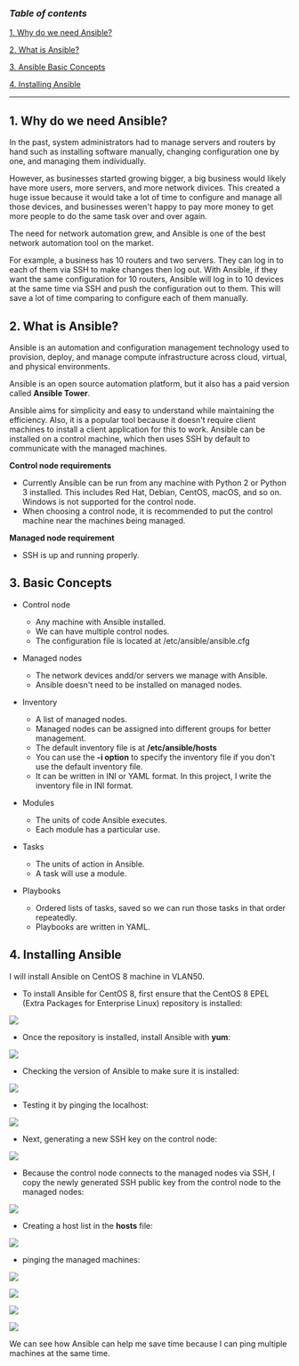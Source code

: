 ### ***Table of contents***

[1. Why do we need Ansible?](#1)

[2. What is Ansible?](#2)

[3. Ansible Basic Concepts](#3)

[4. Installing Ansible](#4)

---

<a name = '1'></a>
## 1. Why do we need Ansible?

In the past, system administrators had to manage servers and routers by hand such as installing software manually, changing configuration one by one, and managing them individually.  

However, as businesses started growing bigger, a big business would likely have more users, more servers, and more network divices. This created a huge issue because it would take a lot of time to configure and manage all those devices, and businesses weren't happy to pay more money to get more people to do the same task over and over again. 

The need for network automation grew, and Ansible is one of the best network automation tool on the market. 

For example, a business has 10 routers and two servers. They can log in to each of them via SSH to make changes then log out. With Ansible, if they want the same configuration for 10 routers, Ansible will log in to 10 devices at the same time via SSH and push the configuration out to them. This will save a lot of time comparing to configure each of them manually. 

<a name = '2'></a>
## 2. What is Ansible?

Ansible is an automation and configuration management technology used to provision, deploy, and manage compute infrastructure across cloud, virtual, and physical environments. 

Ansible is an open source automation platform, but it also has a paid version called **Ansible Tower**. 

Ansible aims for simplicity and easy to understand while maintaining the efficiency. Also, it is a popular tool because it doesn't require client machines to install a client application for this to work. Ansible can be installed on a control machine, which then uses SSH by default to communicate with the managed machines.

**Control node requirements**
* Currently Ansible can be run from any machine with Python 2 or Python 3 installed. This includes Red Hat, Debian, CentOS, macOS, and so on. Windows is not supported for the control node. 
* When choosing a control node, it is recommended to put the control machine near the machines being managed. 

**Managed node requirement**
* SSH is up and running properly. 

<a name = '3'></a>
## 3. Basic Concepts

* Control node
  * Any machine with Ansible installed.
  * We can have multiple control nodes.
  * The configuration file is located at /etc/ansible/ansible.cfg
  
* Managed nodes
  * The network devices andd/or servers we manage with Ansible.
  * Ansible doesn't need to be installed on managed nodes.
  
* Inventory
  * A list of managed nodes. 
  * Managed nodes can be assigned into different groups for better management. 
  * The default inventory file is at **/etc/ansible/hosts**
  * You can use the **-i option** to specify the inventory file if you don't use the default inventory file.
  * It can be written in INI or YAML format. In this project, I write the inventory file in INI format.
  
* Modules
  * The units of code Ansible executes.
  * Each module has a particular use.
  
* Tasks
  * The units of action in Ansible.
  * A task will use a module.
  
* Playbooks
  * Ordered lists of tasks, saved so we can run those tasks in that order repeatedly. 
  * Playbooks are written in YAML.

<a name = '4'></a>
## 4. Installing Ansible

I will install Ansible on CentOS 8 machine in VLAN50.
* To install Ansible for CentOS 8, first ensure that the CentOS 8 EPEL (Extra Packages for Enterprise Linux) repository is installed:

![](https://github.com/greenarrow2019/Ansible-Network-Automation/blob/master/Ansible/images/4.png)

* Once the repository is installed, install Ansible with **yum**:

![](https://github.com/greenarrow2019/Ansible-Network-Automation/blob/master/Ansible/images/1.png)

* Checking the version of Ansible to make sure it is installed:

![](https://github.com/greenarrow2019/Ansible-Network-Automation/blob/master/Ansible/images/2.png)

* Testing it by pinging the localhost:

![](https://github.com/greenarrow2019/Ansible-Network-Automation/blob/master/Ansible/images/3.png)

* Next, generating a new SSH key on the control node:

![](https://github.com/greenarrow2019/Ansible-Network-Automation/blob/master/Ansible/images/5.png)

* Because the control node connects to the managed nodes via SSH, I copy the newly generated SSH public key from the control node to the managed nodes:

![](https://github.com/greenarrow2019/Ansible-Network-Automation/blob/master/Ansible/images/6.png)

* Creating a host list in the **hosts** file:

![](https://github.com/greenarrow2019/Ansible-Network-Automation/blob/master/Ansible/images/8.png)

* pinging the managed machines:

![](https://github.com/greenarrow2019/Ansible-Network-Automation/blob/master/Ansible/images/7.png)

![](https://github.com/greenarrow2019/Ansible-Network-Automation/blob/master/Ansible/images/9.png)

![](https://github.com/greenarrow2019/Ansible-Network-Automation/blob/master/Ansible/images/11.png)

![](https://github.com/greenarrow2019/Ansible-Network-Automation/blob/master/Ansible/images/10.png)

We can see how Ansible can help me save time because I can ping multiple machines at the same time. 

